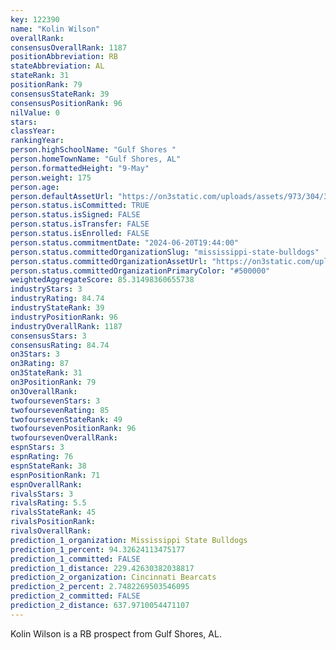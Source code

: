 ```yaml
---
key: 122390
name: "Kolin Wilson"
overallRank: 
consensusOverallRank: 1187
positionAbbreviation: RB
stateAbbreviation: AL
stateRank: 31
positionRank: 79
consensusStateRank: 39
consensusPositionRank: 96
nilValue: 0
stars: 
classYear: 
rankingYear: 
person.highSchoolName: "Gulf Shores "
person.homeTownName: "Gulf Shores, AL"
person.formattedHeight: "9-May"
person.weight: 175
person.age: 
person.defaultAssetUrl: "https://on3static.com/uploads/assets/973/304/304973.png"
person.status.isCommitted: TRUE
person.status.isSigned: FALSE
person.status.isTransfer: FALSE
person.status.isEnrolled: FALSE
person.status.commitmentDate: "2024-06-20T19:44:00"
person.status.committedOrganizationSlug: "mississippi-state-bulldogs"
person.status.committedOrganizationAssetUrl: "https://on3static.com/uploads/assets/526/238/238526.svg"
person.status.committedOrganizationPrimaryColor: "#500000"
weightedAggregateScore: 85.31498360655738
industryStars: 3
industryRating: 84.74
industryStateRank: 39
industryPositionRank: 96
industryOverallRank: 1187
consensusStars: 3
consensusRating: 84.74
on3Stars: 3
on3Rating: 87
on3StateRank: 31
on3PositionRank: 79
on3OverallRank: 
twofoursevenStars: 3
twofoursevenRating: 85
twofoursevenStateRank: 49
twofoursevenPositionRank: 96
twofoursevenOverallRank: 
espnStars: 3
espnRating: 76
espnStateRank: 38
espnPositionRank: 71
espnOverallRank: 
rivalsStars: 3
rivalsRating: 5.5
rivalsStateRank: 45
rivalsPositionRank: 
rivalsOverallRank: 
prediction_1_organization: Mississippi State Bulldogs
prediction_1_percent: 94.32624113475177
prediction_1_committed: FALSE
prediction_1_distance: 229.42630382038817
prediction_2_organization: Cincinnati Bearcats
prediction_2_percent: 2.7482269503546095
prediction_2_committed: FALSE
prediction_2_distance: 637.9710054471107
---
```

Kolin Wilson is a RB prospect from Gulf Shores, AL.